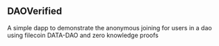 ## DAOVerified

A simple dapp to demonstrate the anonymous joining for users in a dao using filecoin DATA-DAO and zero knowledge proofs
